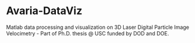 # Avaria-DataViz
Matlab data processing and visualization on 3D Laser Digital Particle Image Velocimetry - Part of Ph.D. thesis @ USC funded by DOD and DOE. 
